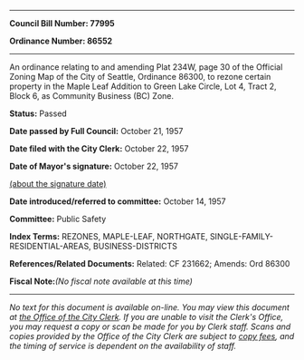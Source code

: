 

********

**Council Bill Number: 77995**
   
**Ordinance Number: 86552**
********

 An ordinance relating to and amending Plat 234W, page 30 of the Official Zoning Map of the City of Seattle, Ordinance 86300, to rezone certain property in the Maple Leaf Addition to Green Lake Circle, Lot 4, Tract 2, Block 6, as Community Business (BC) Zone.

**Status:** Passed
   
**Date passed by Full Council:** October 21, 1957
   
**Date filed with the City Clerk:** October 22, 1957
   
**Date of Mayor's signature:** October 22, 1957
   
[(about the signature date)](/~public/approvaldate.htm)
   
   
   
**Date introduced/referred to committee:** October 14, 1957
   
**Committee:** Public Safety
   
   
**Index Terms:** REZONES, MAPLE-LEAF, NORTHGATE, SINGLE-FAMILY-RESIDENTIAL-AREAS, BUSINESS-DISTRICTS

**References/Related Documents:** Related: CF 231662; Amends: Ord 86300

**Fiscal Note:**_(No fiscal note available at this time)_
********

_No text for this document is available on-line. You may view this document at [the Office of the City Clerk](http://www.seattle.gov/leg/clerk/contactUs.htm). If you are unable to visit the Clerk's Office, you may request a copy or scan be made for you by Clerk staff. Scans and copies provided by the Office of the City Clerk are subject to [copy fees](http://clerk.seattle.gov/~public/clerkfees.htm), and the timing of service is dependent on the availability of staff._

